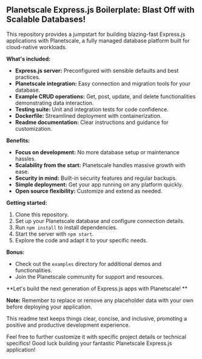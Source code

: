 ##  Planetscale Express.js Boilerplate: Blast Off with Scalable Databases!

This repository provides a jumpstart for building blazing-fast Express.js applications with Planetscale, a fully managed database platform built for cloud-native workloads. 

**What's included:**

* **Express.js server:** Preconfigured with sensible defaults and best practices.
* **Planetscale integration:** Easy connection and migration tools for your database.
* **Example CRUD operations:** Get, post, update, and delete functionalities demonstrating data interaction.
* **Testing suite:** Unit and integration tests for code confidence.
* **Dockerfile:** Streamlined deployment with containerization.
* **Readme documentation:** Clear instructions and guidance for customization.

**Benefits:**

* **Focus on development:** No more database setup or maintenance hassles.
* **Scalability from the start:** Planetscale handles massive growth with ease.
* **Security in mind:** Built-in security features and regular backups.
* **Simple deployment:** Get your app running on any platform quickly.
* **Open source flexibility:** Customize and extend as needed.

**Getting started:**

1. Clone this repository.
2. Set up your Planetscale database and configure connection details.
3. Run `npm install` to install dependencies.
4. Start the server with `npm start`.
5. Explore the code and adapt it to your specific needs.

**Bonus:**

* Check out the `examples` directory for additional demos and functionalities.
* Join the Planetscale community for support and resources.

**Let's build the next generation of Express.js apps with Planetscale! **

**Note:** Remember to replace or remove any placeholder data with your own before deploying your application.

This readme text keeps things clear, concise, and inclusive, promoting a positive and productive development experience. 

Feel free to further customize it with specific project details or technical specifics! Good luck building your fantastic Planetscale Express.js application! 
